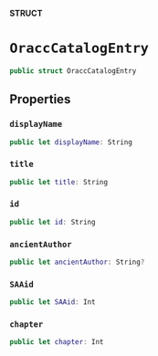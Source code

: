**STRUCT**

# `OraccCatalogEntry`

```swift
public struct OraccCatalogEntry
```

## Properties
### `displayName`

```swift
public let displayName: String
```

### `title`

```swift
public let title: String
```

### `id`

```swift
public let id: String
```

### `ancientAuthor`

```swift
public let ancientAuthor: String?
```

### `SAAid`

```swift
public let SAAid: Int
```

### `chapter`

```swift
public let chapter: Int
```

